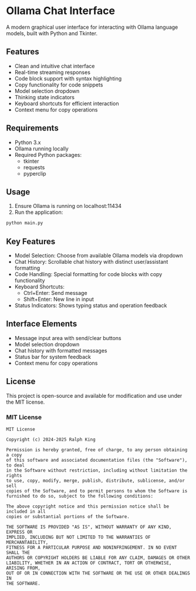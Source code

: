 # Ollama Chat Interface

A modern graphical user interface for interacting with Ollama language models, built with Python and Tkinter.

## Features

- Clean and intuitive chat interface
- Real-time streaming responses
- Code block support with syntax highlighting
- Copy functionality for code snippets
- Model selection dropdown
- Thinking state indicators
- Keyboard shortcuts for efficient interaction
- Context menu for copy operations

## Requirements

- Python 3.x
- Ollama running locally
- Required Python packages:
  - tkinter
  - requests
  - pyperclip

## Usage

1. Ensure Ollama is running on localhost:11434
2. Run the application:
```bash
python main.py
```

## Key Features

- Model Selection: Choose from available Ollama models via dropdown
- Chat History: Scrollable chat history with distinct user/assistant formatting
- Code Handling: Special formatting for code blocks with copy functionality
- Keyboard Shortcuts:
    - Ctrl+Enter: Send message
    - Shift+Enter: New line in input
- Status Indicators: Shows typing status and operation feedback

## Interface Elements

- Message input area with send/clear buttons
- Model selection dropdown
- Chat history with formatted messages
- Status bar for system feedback
- Context menu for copy operations

## License

This project is open-source and available for modification and use under the MIT license.

### MIT License

```
MIT License

Copyright (c) 2024-2025 Ralph King

Permission is hereby granted, free of charge, to any person obtaining a copy
of this software and associated documentation files (the "Software"), to deal
in the Software without restriction, including without limitation the rights
to use, copy, modify, merge, publish, distribute, sublicense, and/or sell
copies of the Software, and to permit persons to whom the Software is
furnished to do so, subject to the following conditions:

The above copyright notice and this permission notice shall be included in all
copies or substantial portions of the Software.

THE SOFTWARE IS PROVIDED "AS IS", WITHOUT WARRANTY OF ANY KIND, EXPRESS OR
IMPLIED, INCLUDING BUT NOT LIMITED TO THE WARRANTIES OF MERCHANTABILITY,
FITNESS FOR A PARTICULAR PURPOSE AND NONINFRINGEMENT. IN NO EVENT SHALL THE
AUTHORS OR COPYRIGHT HOLDERS BE LIABLE FOR ANY CLAIM, DAMAGES OR OTHER
LIABILITY, WHETHER IN AN ACTION OF CONTRACT, TORT OR OTHERWISE, ARISING FROM,
OUT OF OR IN CONNECTION WITH THE SOFTWARE OR THE USE OR OTHER DEALINGS IN
THE SOFTWARE.
```